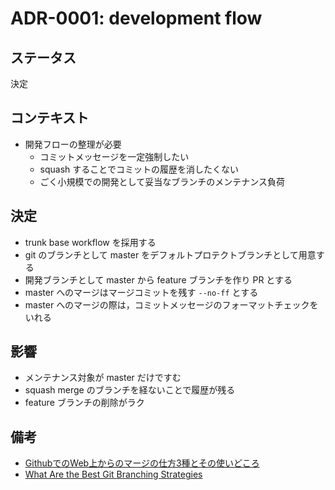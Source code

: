 # ADR-0001: development flow

## ステータス

決定

## コンテキスト

- 開発フローの整理が必要
  - コミットメッセージを一定強制したい
  - squash することでコミットの履歴を消したくない
  - ごく小規模での開発として妥当なブランチのメンテナンス負荷

## 決定

- trunk base workflow を採用する
- git のブランチとして master をデフォルトプロテクトブランチとして用意する
- 開発ブランチとして master から feature ブランチを作り PR とする
- master へのマージはマージコミットを残す `--no-ff` とする
- master へのマージの際は，コミットメッセージのフォーマットチェックをいれる

## 影響

- メンテナンス対象が master だけですむ
- squash merge のブランチを経ないことで履歴が残る
- feature ブランチの削除がラク

## 備考

- [GithubでのWeb上からのマージの仕方3種とその使いどころ](https://qiita.com/ko-he-8/items/94e872f2154829c868df)
- [What Are the Best Git Branching Strategies](https://www.abtasty.com/blog/git-branching-strategies/)
